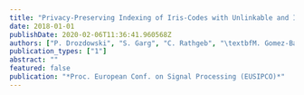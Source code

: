 ```yaml
---
title: "Privacy-Preserving Indexing of Iris-Codes with Unlinkable and Irreversible Bloom Filter-based Search Structures"
date: 2018-01-01
publishDate: 2020-02-06T11:36:41.960568Z
authors: ["P. Drozdowski", "S. Garg", "C. Rathgeb", "\textbfM. Gomez-Barrero", "D. Chang", "C. Busch"]
publication_types: ["1"]
abstract: ""
featured: false
publication: "*Proc. European Conf. on Signal Processing (EUSIPCO)*"
---
```


